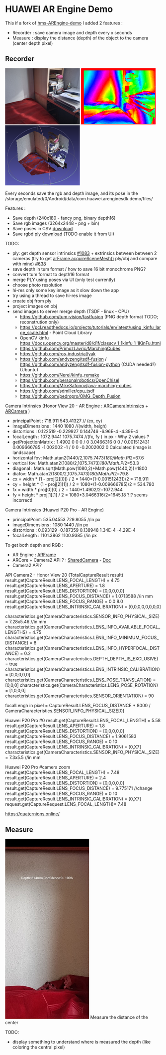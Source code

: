 # HUAWEI AR Engine Demo

This if a fork of [hms-AREngine-demo](https://github.com/HMS-Core/hms-AREngine-demo)
I added 2 features :
- Recorder : save camera image and depth every x seconds
- Measure : display the distance (depth) of the object to the camera (center depth pixel)

## Recorder

<img src="HwAREngineDemo/src/test/resources/00000012_image.jpg" width="240" /> ![](HwAREngineDemo/src/test/resources/00000012_depth.png) <img src="doc/plymeshlab.png" width="240" />

Every seconds save the rgb and depth image, and its pose in the /storage/emulated/0/Android/data/com.huawei.arenginesdk.demo/files/

Features :
- Save depth (240x180 - fancy png, binary depth16)
- Save rgb images (3264x2448 - png + bin)
- Save poses in CSV [download](doc/poses.csv)
- Save rgbd ply [download](HwAREngineDemo/src/test/resources/00000012.ply) (TODO enable it from UI)

TODO:
- ply: get depth sensor intrinsics [#1083](https://github.com/google-ar/arcore-android-sdk/issues/1083) + extrinsics between between 2 cameras (try to get [arFrame.acquireSceneMesh()](https://developer.huawei.com/consumer/en/doc/development/HMSCore-References-V5/frame-0000001050121447-V5#EN-US_TOPIC_0000001050126786__section167911410271) ply/obj and compare with mine) [#638](https://github.com/google-ar/arcore-android-sdk/issues/638#issuecomment-438785104)
- save depth in tum format / how to save 16 bit monochrome PNG?
- convert tum format to depth16 format
- merge PLY using poses via UI (only test currently)
- choose photo resolution
- hi-res only some key image as it slow down the app
- try using a thread to save hi-res image
- create obj from ply
- project images on obj
- send images to server merge depth (TSDF - linux - CPU)
  - https://github.com/tum-vision/fastfusion (PNG depth format TODO; reconstrution only)
  - https://pcl.readthedocs.io/projects/tutorials/en/latest/using_kinfu_large_scale.html - Point Cloud Library
  - OpenCV kinfu https://docs.opencv.org/master/d8/d1f/classcv_1_1kinfu_1_1KinFu.html
  - https://github.com/PrimozLavric/MarchingCubes
  - https://github.com/ros-industrial/yak
  - https://github.com/andyzeng/tsdf-fusion / https://github.com/andyzeng/tsdf-fusion-python (CUDA needed?) (Ubuntu)
  - https://github.com/Nerei/kinfu_remake
  - https://github.com/personalrobotics/OpenChisel
  - https://github.com/MikeSafonov/java-marching-cubes
  - https://github.com/sdmiller/cpu_tsdf
  - https://github.com/pedropro/OMG_Depth_Fusion

Camera Intrinsics (Honor View 20 - AR Engine : [ARCameraIntrinsics](https://developer.huawei.com/consumer/en/doc/HMSCore-References-V5/camera_intrinsics-0000001051140882-V5) + [ARCamera](https://developer.huawei.com/consumer/en/doc/development/HMSCore-Library-V5/camera-0000001050121437-V5) )
- principalPoint : 718.911 543.41327 // (cx, cy)
- imageDimensions : 1440 1080 //(width, heigh)
- distortions : 0.122519 -0.229927 0.144746 -6.96E-4 -4.39E-4
- focalLength : 1072.9441 1075.7474 //(fx, fy ) in px - Why 2 values ?  
- getProjectionMatrix : 1.4902 0 0 0 / 0 3.0466316 0 0 / 0.001512431 0.009666785 -1.002002 -1 / 0 0 -0.2002002 0
Calculated (image is landscape)
- horizontal fov: Math.atan2(1440/2,1075.7473)*180/Math.PI*2=67.6
- vertical   fov: Math.atan2(1080/2,1075.7473)*180/Math.PI*2=53.3
- diagonal : Math.sqrt(Math.pow(1080,2)+Math.pow(1440,2))=1800
- diafov: Math.atan2(1800/2,1075.7473)*180/Math.PI*2=79.8
- cx = width * (1 - proj[2][0]) / 2 = 1440*(1-0.001512431)/2 = 718.911
- cy = height * (1 - proj[2][1]) / 2 = 1080*(1-0.009666785)/2 = 534.780
- fx = width * proj[0][0] / 2 = 1440*1.4902/2=1072.944
- fy = height * proj[1][1] / 2 = 1080*3.0466316/2=1645.18 ?!? seems incorrect!

Camera Intrinsics (Huawei P20 Pro - AR Engine)
- principalPoint: 535.04553 729.8055 //in px
- imageDimensions : 1080 1440 //in px
- distortions : 0.093129 -0.187359 0.138948 1.34E-4 -4.29E-4
- focalLength : 1101.3862 1100.9385 //in px


To get both depth and RGB : 
- AR Engine : [ARFrame](https://developer.huawei.com/consumer/en/doc/HMSCore-References-V5/frame-0000001050121447-V5)
- ARCore + Camera2 API ? : [SharedCamera](https://developers.google.com/ar/reference/java/com/google/ar/core/SharedCamera) - [Doc](https://developers.google.com/ar/develop/java/camera-sharing)
- Camera2 API?


API Camera2 - Honor View 20
(TotalCaptureResult result)
result.get(CaptureResult.LENS_FOCAL_LENGTH) = 4.75
result.get(CaptureResult.LENS_APERTURE) = 1.8
result.get(CaptureResult.LENS_DISTORTION) = [0,0,0,0,0]
result.get(CaptureResult.LENS_FOCUS_DISTANCE) = 1.0713588 //in mm
result.get(CaptureResult.LENS_FOCUS_RANGE) = 0.0 8.0
result.get(CaptureResult.LENS_INTRINSIC_CALIBRATION) = [0,0,0,0,0,0,0,0]

characteristics.get(CameraCharacteristics.SENSOR_INFO_PHYSICAL_SIZE) = 7.28x5.46 //in mm
characteristics.get(CameraCharacteristics.LENS_INFO_AVAILABLE_FOCAL_LENGTHS) = 4.75
characteristics.get(CameraCharacteristics.LENS_INFO_MINIMUM_FOCUS_DISTANCE) = 8
characteristics.get(CameraCharacteristics.LENS_INFO_HYPERFOCAL_DISTANCE) = 0.2
characteristics.get(CameraCharacteristics.DEPTH_DEPTH_IS_EXCLUSIVE) = true
characteristics.get(CameraCharacteristics.LENS_INTRINSIC_CALIBRATION) = [0,0,0,0,0]
characteristics.get(CameraCharacteristics.LENS_POSE_TRANSLATION) = [0,0,0]
characteristics.get(CameraCharacteristics.LENS_POSE_ROTATION) = [1,0,0,0]
characteristics.get(CameraCharacteristics.SENSOR_ORIENTATION) = 90


focalLengh in pixel = CaptureResult.LENS_FOCUS_DISTANCE * 8000 / CameraCharacteristics.SENSOR_INFO_PHYSICAL_SIZE[0]


Huawei P20 Pro #0
result.get(CaptureResult.LENS_FOCAL_LENGTH) = 5.58
result.get(CaptureResult.LENS_APERTURE) = 1.8
result.get(CaptureResult.LENS_DISTORTION) = [0,0,0,0,0]
result.get(CaptureResult.LENS_FOCUS_DISTANCE) = 1.9061583
result.get(CaptureResult.LENS_FOCUS_RANGE) = 0 10
result.get(CaptureResult.LENS_INTRINSIC_CALIBRATION) = [0,X7]
characteristics.get(CameraCharacteristics.SENSOR_INFO_PHYSICAL_SIZE) = 7.3x5.5 //in mm

Huawei P20 Pro #camera zoom
result.get(CaptureResult.LENS_FOCAL_LENGTH) = 7.48
result.get(CaptureResult.LENS_APERTURE) = 2.4
result.get(CaptureResult.LENS_DISTORTION) = [0,0,0,0,0]
result.get(CaptureResult.LENS_FOCUS_DISTANCE) = 9.775171 //change
result.get(CaptureResult.LENS_FOCUS_RANGE) = 0 10
result.get(CaptureResult.LENS_INTRINSIC_CALIBRATION) = [0,X7]
request.get(CaptureRequest.LENS_FOCAL_LENGTH)= 7.48

https://quaternions.online/

## Measure

![Screenshot_resized25](doc/Screenshot_resized25.jpg)
Measure the distance of the center

TODO:
- display something to understand where is measured the depth (like coloring the central pixel)

